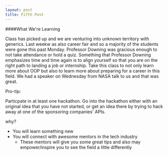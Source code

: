 ```yaml
---
layout: post
title: Fifth Post
---
```


####What We're Learning


Class has picked up and we are venturing into unknown territory with generics.
Last weekw as also career fair and so a majority of the students were gone this past Monday.
Professor Downing was gracious enough to not take attendance or hold a quiz.
Something that Professor Downing emphasizes time and time again is to align yourself so that you are on the right path to landing a job or internship.
Take this class to not only learn more about OOP but also to learn more about preparing for a career in this field.
We had a speaker on Wednesday from NASA talk to us and that was great.


Pro-tip:

Particpate in at least one hackathon.
Go into the hackathon either with an original idea that you have not started, or get an idea there by trying to hack away at one of the sponsoring companies' APIs.

why?
  * You will learn something new
  * You will connect with awesome mentors in the tech industry
    * These mentors will give you some great tips and also may empower/inspire you to see the field a little differently
